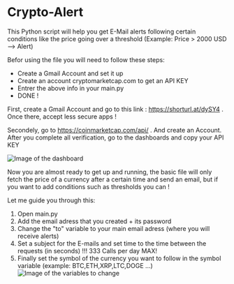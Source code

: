 # Crypto-Alert
This Python script will help you get E-Mail alerts following certain conditions like the price going over a threshold (Example: Price > 2000 USD --> Alert)

Befor using the file you will need to follow these steps:
* Create a Gmail Account and set it up
* Create an account cryptomarketcap.com to get an API KEY
* Entrer the above info in your main.py
* DONE !

First, create a Gmail Account and go to this link : https://shorturl.at/dySY4 . Once there, accept less secure apps !

Secondely, go to https://coinmarketcap.com/api/ . And create an Account. After you complete all verification, go to the dashboards and copy your API KEY

![Image of the dashboard](https://github.com/saadze/Crypto-Alert/blob/main/images/coinmarketKEY.PNG)

Now you are almost ready to get up  and running, the basic file will only fetch the price of a currency after a certain time and send an email, but if you want to add conditions such as thresholds you can !

Let me guide you through this:
1. Open main.py
2. Add the email adress that you created + its password
3. Change the "to" variable to your main email adress (where you will receive alerts)
4. Set a subject for the E-mails and set time to the time between the requests (in seconds) !!! 333 Calls per day MAX!
5. Finally set the symbol of the currency you want to follow in the symbol variable (example: BTC,ETH,XRP,LTC,DOGE ...)
![Image of the variables to change](https://github.com/saadze/Crypto-Alert/blob/main/images/variables.PNG)
